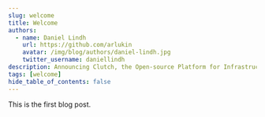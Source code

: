 ```yaml
---
slug: welcome
title: Welcome
authors:
  - name: Daniel Lindh
    url: https://github.com/arlukin
    avatar: /img/blog/authors/daniel-lindh.jpg
    twitter_username: daniellindh
description: Announcing Clutch, the Open-source Platform for Infrastructure Tooling.
tags: [welcome]
hide_table_of_contents: false
---
```


This is the first blog post.

